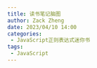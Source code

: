 ```yaml
---
title: 读书笔记脑图
author: Zack Zheng
date: 2023/04/10 14:00
categories:
 - JavaScript正则表达式迷你书
tags:
 - JavaScript
---
```


<simple-img src="JavaScript正则表达式迷你书.svg" />
